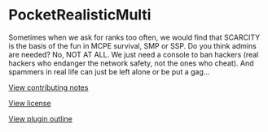 PocketRealisticMulti
===

Sometimes when we ask for ranks too often, we would find that SCARCITY is the basis of the fun in MCPE survival, SMP or SSP. Do you think admins are needed? No, NOT AT ALL. We just need a console to ban hackers (real hackers who endanger the network safety, not the ones who cheat). And spammers in real life can just be left alone or be put a gag…

[View contributing notes](https://github.com/PEMapModder/PocketRealisticMulti/blob/master/CONTRIBUTING.md)

[View license](https://github.com/PEMapModder/PocketRealisticMulti/blob/master/LICENSE)

[View plugin outline](https://github.com/PEMapModder/PocketRealisticMulti/blob/maater/OUTLINE.md)
